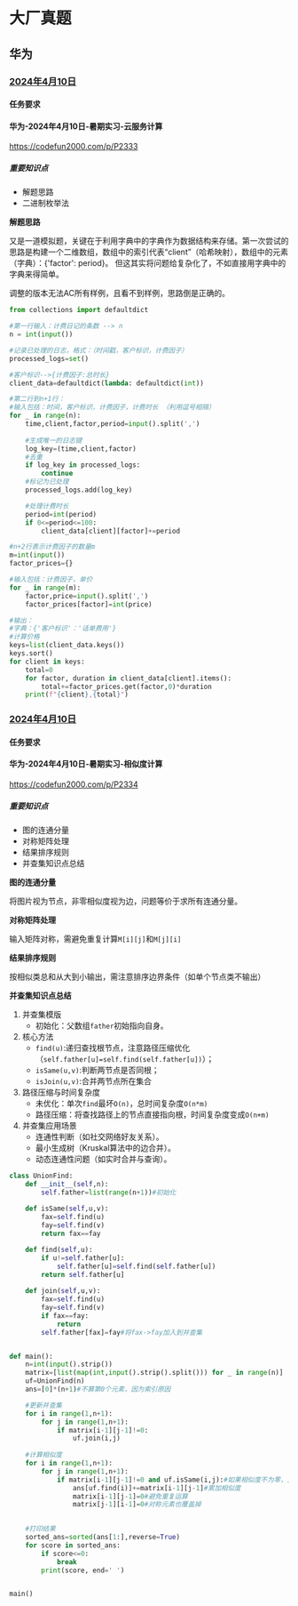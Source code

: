 # 大厂真题
## 华为
### [2024年4月10日](https://notes.kamacoder.com/questions/502144)
#### 任务要求
#### 华为-2024年4月10日-暑期实习-云服务计算

https://codefun2000.com/p/P2333

##### 重要知识点
- 解题思路
- 二进制枚举法


**解题思路**

又是一道模拟题，关键在于利用字典中的字典作为数据结构来存储。第一次尝试的思路是构建一个二维数组，数组中的索引代表“client”（哈希映射），数组中的元素（字典）：{'factor': period}。
但这其实将问题给复杂化了，不如直接用字典中的字典来得简单。


调整的版本无法AC所有样例，且看不到样例，思路倒是正确的。


```Python
from collections import defaultdict

#第一行输入：计费日记的条数 --> n
n = int(input())

#记录已处理的日志，格式：（时间戳，客户标识，计费因子）
processed_logs=set()

#客户标识-->{计费因子:总时长}
client_data=defaultdict(lambda: defaultdict(int))

#第二行到n+1行：
#输入包括：时间，客户标识，计费因子，计费时长 （利用逗号相隔）
for _ in range(n):
    time,client,factor,period=input().split(',')
    
    #生成唯一的日志键
    log_key=(time,client,factor)
    #去重
    if log_key in processed_logs:
        continue
    #标记为已处理
    processed_logs.add(log_key)

    #处理计费时长
    period=int(period)
    if 0<=period<=100:
        client_data[client][factor]+=period

#n+2行表示计费因子的数量m
m=int(input())
factor_prices={}

#输入包括：计费因子，单价
for _ in range(m):
    factor,price=input().split(',')
    factor_prices[factor]=int(price)

#输出：
#字典：{'客户标识'：'话单费用'}
#计算价格
keys=list(client_data.keys())
keys.sort()
for client in keys:
    total=0
    for factor, duration in client_data[client].items():
        total+=factor_prices.get(factor,0)*duration
    print(f"{client},{total}")
```





### [2024年4月10日](https://notes.kamacoder.com/questions/502144)
#### 任务要求
#### 华为-2024年4月10日-暑期实习-相似度计算

https://codefun2000.com/p/P2334

##### 重要知识点
- 图的连通分量
- 对称矩阵处理
- 结果排序规则
- 并查集知识点总结


**图的连通分量**

将图片视为节点，非零相似度视为边，问题等价于求所有连通分量。


**对称矩阵处理**

输入矩阵对称，需避免重复计算`M[i][j]`和`M[j][i]`

**结果排序规则**

按相似类总和从大到小输出，需注意排序边界条件（如单个节点类不输出）


**并查集知识点总结**

1. 并查集模版
    - 初始化：父数组`father`初始指向自身。
2. 核心方法
    - `find(u)`:递归查找根节点，注意路径压缩优化（`self.father[u]=self.find(self.father[u])`）；
    - `isSame(u,v)`:判断两节点是否同根；
    - `isJoin(u,v)`:合并两节点所在集合
3. 路径压缩与时间复杂度
     - 未优化：单次`find`最坏`O(n)`，总时间复杂度`O(n*m)`
     - 路径压缩：将查找路径上的节点直接指向根，时间复杂度变成`O(n+m)`
4. 并查集应用场景
    - 连通性判断（如社交网络好友关系）。
    - 最小生成树（Kruskal算法中的边合并）。
    - 动态连通性问题（如实时合并与查询）。


```Python
class UnionFind:
    def __init__(self,n):
        self.father=list(range(n+1))#初始化
    
    def isSame(self,u,v):
        fax=self.find(u)
        fay=self.find(v)
        return fax==fay

    def find(self,u):
        if u!=self.father[u]:
            self.father[u]=self.find(self.father[u])
        return self.father[u]
    
    def join(self,u,v):
        fax=self.find(u)
        fay=self.find(v)
        if fax==fay:
            return 
        self.father[fax]=fay#将fax->fay加入到并查集


def main():
    n=int(input().strip())
    matrix=[list(map(int,input().strip().split())) for _ in range(n)]
    uf=UnionFind(n)
    ans=[0]*(n+1)#不算第0个元素，因为索引原因

    #更新并查集
    for i in range(1,n+1):
        for j in range(1,n+1):
            if matrix[i-1][j-1]!=0:
                uf.join(i,j)
    
    #计算相似度
    for i in range(1,n+1):
        for j in range(1,n+1):
            if matrix[i-1][j-1]!=0 and uf.isSame(i,j):#如果相似度不为零，且两个元素在同一根节点下的话
                ans[uf.find(i)]+=matrix[i-1][j-1]#累加相似度
                matrix[i-1][j-1]=0#避免重复运算
                matrix[j-1][i-1]=0#对称元素也覆盖掉
    

    #打印结果
    sorted_ans=sorted(ans[1:],reverse=True)
    for score in sorted_ans:
        if score<=0:
            break
        print(score, end=' ')


main()
```
